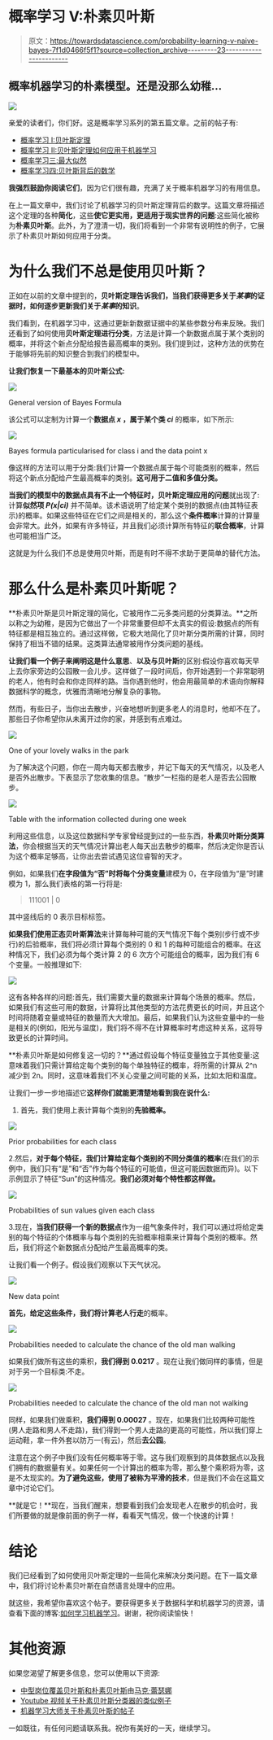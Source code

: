 # 概率学习 V:朴素贝叶斯

> 原文：<https://towardsdatascience.com/probability-learning-v-naive-bayes-7f1d0466f5f1?source=collection_archive---------23----------------------->

## 概率机器学习的朴素模型。还是没那么幼稚…

![](img/997666a60648f1aa940b26e9a0a670df.png)

亲爱的读者们，你们好。这是概率学习系列的第五篇文章。之前的帖子有:

*   [概率学习 I:贝叶斯定理](/probability-learning-i-bayes-theorem-708a4c02909a)
*   [概率学习 II:贝叶斯定理如何应用于机器学习](/probability-learning-ii-how-bayes-theorem-is-applied-in-machine-learning-bd747a960962)
*   [概率学习三:最大似然](/probability-learning-iii-maximum-likelihood-e78d5ebea80c)
*   [概率学习四:贝叶斯背后的数学](/probability-learning-iv-the-math-behind-bayes-bfb94ea03dd8)

**我强烈鼓励你阅读它们**，因为它们很有趣，充满了关于概率机器学习的有用信息。

在上一篇文章中，我们讨论了机器学习的贝叶斯定理背后的数学。这篇文章将描述这个定理的各种**简化**，这些**使它更实用，更适用于现实世界的问题**:这些简化被称为**朴素贝叶斯**。此外，为了澄清一切，我们将看到一个非常有说明性的例子，它展示了朴素贝叶斯如何应用于分类。

# 为什么我们不总是使用贝叶斯？

正如在以前的文章中提到的，**贝叶斯定理告诉我们，当我们获得更多关于*某事*的证据时，如何逐步更新我们关于*某事*的知识**。

我们看到，在机器学习中，这通过更新新数据证据中的某些参数分布来反映。我们还看到了如何使用**贝叶斯定理进行分类**，方法是计算一个新数据点属于某个类别的概率，并将这个新点分配给报告最高概率的类别。我们提到过，这种方法的优势在于能够将先前的知识整合到我们的模型中。

**让我们恢复一下最基本的贝叶斯公式:**

![](img/10e99063ec193ac95cb257bf6e86b2e2.png)

General version of Bayes Formula

该公式可以定制为计算一个**数据点 *x* ，**属于某个**类 *ci*** 的概率，如下所示:

![](img/6ad1e48e8731a8680a0a58e66488afe6.png)

Bayes formula particularised for class i and the data point x

像这样的方法可以用于分类:我们计算一个数据点属于每个可能类别的概率，然后将这个新点分配给产生最高概率的类别。**这可用于二值和多值分类。**

**当我们的模型中的数据点具有不止一个特征时，贝叶斯定理应用的问题**就出现了:计算**似然项 *P(x|ci)*** 并不简单。该术语说明了给定某个类别的数据点(由其特征表示)的概率。如果这些特征在它们之间是相关的，那么这个**条件概率**计算的计算量会非常大。此外，如果有许多特征，并且我们必须计算所有特征的**联合概率**，计算也可能相当广泛。

这就是为什么我们不总是使用贝叶斯，而是有时不得不求助于更简单的替代方法。

# 那么什么是朴素贝叶斯呢？

**朴素贝叶斯是贝叶斯定理的简化，它被用作二元多类问题的分类算法。**之所以称之为幼稚，是因为它做出了一个非常重要但却不太真实的假设:数据点的所有特征都是相互独立的。通过这样做，它极大地简化了贝叶斯分类所需的计算，同时保持了相当不错的结果。这类算法通常被用作分类问题的基线。

**让我们看一个例子来阐明这是什么意思**、**以及与贝叶斯**的区别:假设你喜欢每天早上去你家旁边的公园散一会儿步。这样做了一段时间后，你开始遇到一个非常聪明的老人，他有时会和你走同样的路。当你遇到他时，他会用最简单的术语向你解释数据科学的概念，优雅而清晰地分解复杂的事物。

然而，有些日子，当你出去散步，兴奋地想听到更多老人的消息时，他却不在了。那些日子你希望你从未离开过你的家，并感到有点难过。

![](img/136f5081764c8b54bfe1d6aa0abbb287.png)

One of your lovely walks in the park

为了解决这个问题，你在一周内每天都去散步，并记下每天的天气情况，以及老人是否外出散步。下表显示了您收集的信息。“散步”一栏指的是老人是否去公园散步。

![](img/2c66a983ed70019af89ca9cec94f37b3.png)

Table with the information collected during one week

利用这些信息，以及这位数据科学专家曾经提到过的一些东西，**朴素贝叶斯分类算法**，你会根据当天的天气情况计算出老人每天出去散步的概率，然后决定你是否认为这个概率足够高，让你出去尝试遇见这位睿智的天才。

例如，如果我们**在字段值为“否”时将每个分类变量**建模为 0，在字段值为“是”时建模为 1，那么我们表格的第一行将是:

> 111001 | 0

其中竖线后的 0 表示目标标签。

**如果我们使用正态贝叶斯算法**来计算每种可能的天气情况下每个类别(步行或不步行)的后验概率，我们将必须计算每个类别的 0 和 1 的每种可能组合的概率。在这种情况下，我们必须为每个类计算 2 的 6 次方个可能组合的概率，因为我们有 6 个变量。一般推理如下:

![](img/95cabeff76f11cc6c7fa51d40f962a4f.png)

这有各种各样的问题:首先，我们需要大量的数据来计算每个场景的概率。然后，如果我们有这些可用的数据，计算将比其他类型的方法花费更长的时间，并且这个时间将随着变量或特征的数量而大大增加。最后，如果我们认为这些变量中的一些是相关的(例如，阳光与温度)，我们将不得不在计算概率时考虑这种关系，这将导致更长的计算时间。

**朴素贝叶斯是如何修复这一切的？**通过假设每个特征变量独立于其他变量:这意味着我们只需计算给定每个类别的每个单独特征的概率，将所需的计算从 2^n 减少到 2n。同时，这意味着我们不关心变量之间可能的关系，比如太阳和温度。

让我们一步一步地描述它**这样你们就能更清楚地看到我在说什么:**

1.  首先，我们使用上表计算每个类别的**先验概率。**

![](img/4e1331e3783704b2d37e64354953e8f6.png)

Prior probabilities for each class

2.然后，**对于每个特征，我们计算给定每个类别的不同分类值的概率**(在我们的示例中，我们只有“是”和“否”作为每个特征的可能值，但这可能因数据而异)。以下示例显示了特征“Sun”的这种情况。**我们必须对每个特性都这样做。**

![](img/317a0fa6b88e1f1e180eb8923d508abd.png)

Probabilities of sun values given each class

3.现在，**当我们获得一个新的数据点**作为一组气象条件时，我们可以通过将给定类别的每个特征的个体概率与每个类别的先验概率相乘来计算每个类别的概率。然后，我们将这个新数据点分配给产生最高概率的类。

让我们看一个例子。假设我们观察以下天气状况。

![](img/645c0b85ffe5bba30dd481d56d9e6ada.png)

New data point

**首先，给定这些条件，我们将计算老人行走**的概率。

![](img/a2e344dc51ad80c859091c3a57d8c971.png)

Probabilities needed to calculate the chance of the old man walking

如果我们做所有这些的乘积，**我们得到 0.0217** 。现在让我们做同样的事情，但是对于另一个目标类:不走。

![](img/1885df60ea9f99db29ed1e7bd4e7438d.png)

Probabilities needed to calculate the chance of the old man not walking

同样，如果我们做乘积，**我们得到 0.00027** 。现在，如果我们比较两种可能性(男人走路和男人不走路)，我们得到一个男人走路的更高的可能性，所以我们穿上运动鞋，拿一件外套以防万一(有云)，然后**去公园**。

注意在这个例子中我们没有任何概率等于零。这与我们观察到的具体数据点以及我们拥有的数据量有关。如果任何一个计算出的概率为零，那么整个乘积将为零，这是不太现实的。**为了避免这些，使用了被称为平滑的技术**，但是我们不会在这篇文章中讨论它们。

**就是它！**现在，当我们醒来，想要看到我们会发现老人在散步的机会时，我们所要做的就是像前面的例子一样，看看天气情况，做一个快速的计算！

# 结论

我们已经看到了如何使用贝叶斯定理的一些简化来解决分类问题。在下一篇文章中，我们将讨论朴素贝叶斯在自然语言处理中的应用。

就这些，我希望你喜欢这个帖子。要获得更多关于数据科学和机器学习的资源，请查看下面的博客:[如何学习机器学习](https://howtolearnmachinelearning.com/books/machine-learning-books/)。谢谢，祝你阅读愉快！

# **其他资源**

如果您渴望了解更多信息，您可以使用以下资源:

*   [中型岗位覆盖贝叶斯和朴素贝叶斯](https://medium.com/@mark.rethana/bayesian-statistics-and-naive-bayes-classifier-33b735ad7b16)由[马克·蕾瑟娜](https://medium.com/u/99a3476135bb?source=post_page-----7f1d0466f5f1--------------------------------)
*   [Youtube 视频关于朴素贝叶斯分类器的类似例子](https://www.youtube.com/watch?v=CPqOCI0ahss&t=213s)
*   [机器学习大师关于朴素贝叶斯的帖子](https://machinelearningmastery.com/naive-bayes-for-machine-learning/?source=post_page-----33b735ad7b16----------------------)

一如既往，有任何问题请联系我。祝你有美好的一天，继续学习。